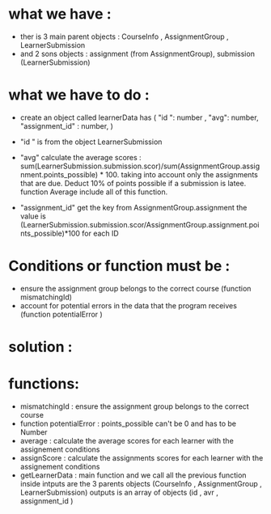 # what we have :
- ther is 3 main parent objects : CourseInfo , AssignmentGroup , LearnerSubmission
- and 2 sons objects : assignment (from AssignmentGroup), submission (LearnerSubmission)

# what we have to do :
- create an object called learnerData has ( "id ": number , "avg": number, "assignment_id" : number, )
- "id " is from the object LearnerSubmission 
- "avg" calculate the average scores :  sum(LearnerSubmission.submission.scor)/sum(AssignmentGroup.assignment.points_possible) * 100.
        taking into account only the assignments that are due.
        Deduct 10% of points possible if a submission is latee.
        function Average include all of this function.
   
- "assignment_id" get the key from AssignmentGroup.assignment
                 the value is (LearnerSubmission.submission.scor/AssignmentGroup.assignment.points_possible)*100 for each ID



# Conditions or function must be :
- ensure the assignment group belongs to the correct course (function mismatchingId)
- account for potential errors in the data that the program receives (function potentialError )

# solution : 
# functions:
- mismatchingId : ensure the assignment group belongs to the correct course
- function potentialError : points_possible can't be 0 and has to be Number
- average : calculate the average scores for each learner with the assignement conditions
- assignScore : calculate the assignments scores for each learner with the assignement conditions
- getLearnerData : main function and we call all the previous function inside 
                   intputs are the 3 parents objects (CourseInfo , AssignmentGroup , LearnerSubmission)
                   outputs is an array of objects (id , avr , assignment_id )

